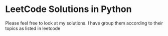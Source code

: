 # LeetCode Solutions in Python
<p>Please feel free to look at my solutions. I have group them according to their topics as listed in leetcode</p>
